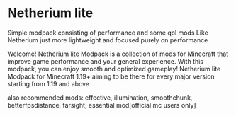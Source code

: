 # Netherium lite
Simple modpack consisting of performance and some qol mods
Like Netherium just more lightweight and focused purely on performance

Welcome! Netherium lite Modpack is a collection of mods for Minecraft that improve game performance and your general experience. With this modpack, you can enjoy smooth and optimized gameplay! Netherium lite Modpack for Minecraft 1.19+ aiming to be there for every major version starting from 1.19 and above

also recommended mods: effective, illumination, smoothchunk, betterfpsdistance, farsight, essential mod[official mc users only]

